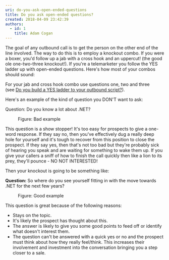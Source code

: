 ```yaml
---
uri: do-you-ask-open-ended-questions
title: Do you ask open-ended questions?
created: 2018-04-09 23:42:39
authors:
  - id: 1
    title: Adam Cogan
---
```





<span class='intro'> <p class="ssw15-rteElement-P">​The goal of any outbound call is to get the person on the other end of the line involved. The way to do this is to employ a knockout combo. If you were a boxer, you'd follow up a jab with a cross hook and an uppercut! (the good ole one-two-three knockout!). If you're a telemarketer you follow the&#160;YES ladder&#160;up with open-ended questions. Here's how most of your combos should sound&#58;<br></p> </span>

<p>For your jab and cross hook combo use questions one, two and three (see&#160;<a href="/_layouts/15/FIXUPREDIRECT.ASPX?WebId=3dfc0e07-e23a-4cbb-aac2-e778b71166a2&amp;TermSetId=07da3ddf-0924-4cd2-a6d4-a4809ae20160&amp;TermId=ff214e08-7bf1-4604-9047-1c1f40d2339a">Do you build a YES ladder to your outbound script?</a>).<br></p><p>Here's an example of the kind of question you DON'T want to ask&#58;</p><p class="ssw15-rteElement-GreyBox">Question&#58;&#160;Do you know a lot&#160;about .NET?<br></p><div><dd class="ssw15-rteElement-FigureBad">Figure&#58; Bad example <br></dd><p>This question is a show stopper! It's too easy for prospects to give a&#160;one-word&#160;response. If they say no, then you've effectively dug a really deep hole for yourself and it's tough to recover from this position to close the prospect. If they say yes, then that's not too bad but they're probably sick of hearing you speak and are waiting for something to wake them up. If you give your callers a sniff of how to finish the call quickly then like a lion to its prey, they'll pounce - NO NOT INTERESTED! <br></p><p>Then your knockout is going to be something like&#58;</p><p class="ssw15-rteElement-GreyBox"><b>Question&#58;</b>&#160;So where do you see yourself fitting in with the move towards .NET for the next few years?</p><dd class="ssw15-rteElement-FigureGood">Figure&#58; Good example<br></dd><p>This question is great because of the following reasons&#58;<br></p><ul><li>Stays on the topic.</li><li>It's likely the prospect has thought about this.</li><li>The answer is likely to give you some good points to feed off or identify what doesn't interest them.</li><li>The question can't be answered with a quick yes or no and the prospect must think about how they really feel/think. This increases their involvement and investment into the conversation bringing you a step closer to a sale. <br></li></ul></div>


